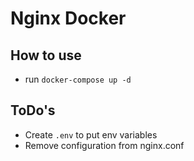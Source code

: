 # Nginx Docker

## How to use

- run `docker-compose up -d`

## ToDo's

- Create `.env` to put env variables
- Remove configuration from nginx.conf